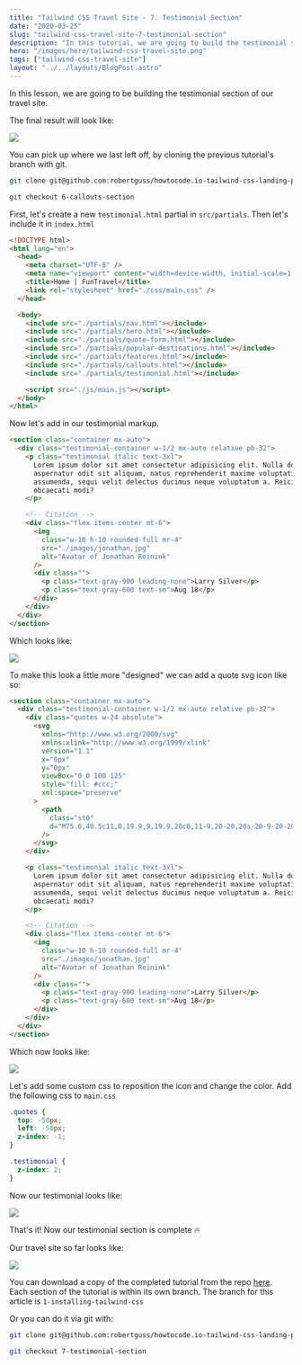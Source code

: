 ```yaml
---
title: "Tailwind CSS Travel Site - 7. Testimonial Section"
date: "2020-03-25"
slug: "tailwind-css-travel-site-7-testimonial-section"
description: "In this tutorial, we are going to build the testimonial section for our travel site in Tailwind CSS"
hero: "/images/hero/tailwind-css-travel-site.png"
tags: ["tailwind-css-travel-site"]
layout: "../../layouts/BlogPost.astro"
---
```


In this lesson, we are going to be building the testimonial section of our travel site.

The final result will look like:

![](/images/tailwind-travel-site/3-testimonial-final-1.jpg)

You can pick up where we last left off, by cloning the previous tutorial's branch with git.

```bash
git clone git@github.com:robertguss/howtocode.io-tailwind-css-landing-page.git

git checkout 6-callouts-section
```

First, let's create a new `testimonial.html` partial in `src/partials`. Then let's include it in `index.html`

```html
<!DOCTYPE html>
<html lang="en">
  <head>
    <meta charset="UTF-8" />
    <meta name="viewport" content="width=device-width, initial-scale=1.0" />
    <title>Home | FunTravel</title>
    <link rel="stylesheet" href="./css/main.css" />
  </head>

  <body>
    <include src="./partials/nav.html"></include>
    <include src="./partials/hero.html"></include>
    <include src="./partials/quote-form.html"></include>
    <include src="./partials/popular-destinations.html"></include>
    <include src="./partials/features.html"></include>
    <include src="./partials/callouts.html"></include>
    <include src="./partials/testimonial.html"></include>

    <script src="./js/main.js"></script>
  </body>
</html>
```

Now let's add in our testimonial markup.

```html
<section class="container mx-auto">
  <div class="testimonial-container w-1/2 mx-auto relative pb-32">
    <p class="testimonial italic text-3xl">
      Lorem ipsum dolor sit amet consectetur adipisicing elit. Nulla dolorem,
      aspernatur odit sit aliquam, natus reprehenderit maxime voluptatibus nisi
      assumenda, sequi velit delectus ducimus neque voluptatum a. Reiciendis,
      obcaecati modi?
    </p>

    <!-- Citation -->
    <div class="flex items-center mt-6">
      <img
        class="w-10 h-10 rounded-full mr-4"
        src="./images/jonathan.jpg"
        alt="Avatar of Jonathan Reinink"
      />
      <div class="">
        <p class="text-gray-900 leading-none">Larry Silver</p>
        <p class="text-gray-600 text-sm">Aug 18</p>
      </div>
    </div>
  </div>
</section>
```

Which looks like:

![](/images/tailwind-travel-site/1-testimonial.jpg)

To make this look a little more "designed" we can add a quote svg icon like so:

```html
<section class="container mx-auto">
  <div class="testimonial-container w-1/2 mx-auto relative pb-32">
    <div class="quotes w-24 absolute">
      <svg
        xmlns="http://www.w3.org/2000/svg"
        xmlns:xlink="http://www.w3.org/1999/xlink"
        version="1.1"
        x="0px"
        y="0px"
        viewBox="0 0 100 125"
        style="fill: #ccc;"
        xml:space="preserve"
      >
        <path
          class="st0"
          d="M75.6,40.5c11,0,19.9,9,19.9,20c0,11-9,20-20,20s-20-9-20-20c0-22.1,17.9-40,40-40  C95.5,20.5,82.4,25.4,75.6,40.5z M45.5,60.5c0,11-9,20-20,20s-20-9-20-20l0,0c0-22.1,17.9-40,40-40c0,0-13.1,4.9-19.9,20  C36.6,40.5,45.5,49.5,45.5,60.5z"
        />
      </svg>
    </div>

    <p class="testimonial italic text-3xl">
      Lorem ipsum dolor sit amet consectetur adipisicing elit. Nulla dolorem,
      aspernatur odit sit aliquam, natus reprehenderit maxime voluptatibus nisi
      assumenda, sequi velit delectus ducimus neque voluptatum a. Reiciendis,
      obcaecati modi?
    </p>

    <!-- Citation -->
    <div class="flex items-center mt-6">
      <img
        class="w-10 h-10 rounded-full mr-4"
        src="./images/jonathan.jpg"
        alt="Avatar of Jonathan Reinink"
      />
      <div class="">
        <p class="text-gray-900 leading-none">Larry Silver</p>
        <p class="text-gray-600 text-sm">Aug 18</p>
      </div>
    </div>
  </div>
</section>
```

Which now looks like:

![](/images/tailwind-travel-site/2-quotes-1.jpg)

Let's add some custom css to reposition the icon and change the color. Add the following css to `main.css`

```css
.quotes {
  top: -50px;
  left: -50px;
  z-index: -1;
}

.testimonial {
  z-index: 2;
}
```

Now our testimonial looks like:

![](/images/tailwind-travel-site/3-testimonial-final.jpg)

That's it! Now our testimonial section is complete 🔥

Our travel site so far looks like:

![](/images/tailwind-travel-site/4-full-page.jpg)

You can download a copy of the completed tutorial from the repo [here](https://github.com/robertguss/simple-starter-kit). Each section of the tutorial is within its own branch. The branch for this article is `1-installing-tailwind-css`

Or you can do it via git with:

```bash
git clone git@github.com:robertguss/howtocode.io-tailwind-css-landing-page.git

git checkout 7-testimonial-section
```
